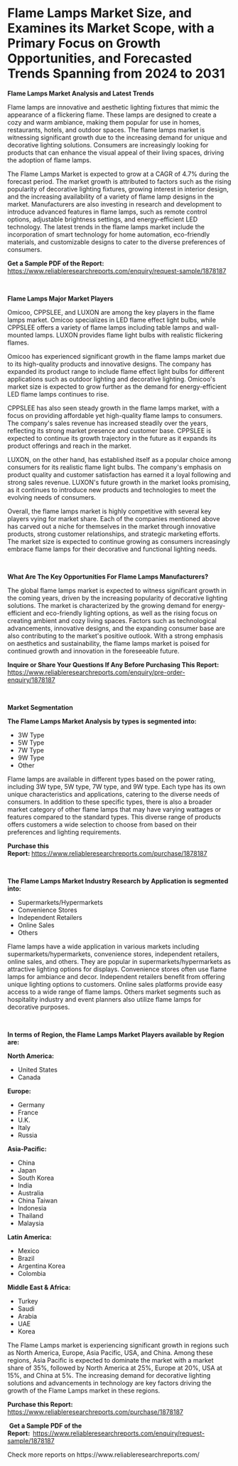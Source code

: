 <p><h1>Flame Lamps Market Size, and Examines its Market Scope, with a Primary Focus on Growth Opportunities, and Forecasted Trends Spanning from 2024 to 2031</h1></p><p><strong>Flame Lamps Market Analysis and Latest Trends</strong></p>
<p><p>Flame lamps are innovative and aesthetic lighting fixtures that mimic the appearance of a flickering flame. These lamps are designed to create a cozy and warm ambiance, making them popular for use in homes, restaurants, hotels, and outdoor spaces. The flame lamps market is witnessing significant growth due to the increasing demand for unique and decorative lighting solutions. Consumers are increasingly looking for products that can enhance the visual appeal of their living spaces, driving the adoption of flame lamps.</p><p>The Flame Lamps Market is expected to grow at a CAGR of 4.7% during the forecast period. The market growth is attributed to factors such as the rising popularity of decorative lighting fixtures, growing interest in interior design, and the increasing availability of a variety of flame lamp designs in the market. Manufacturers are also investing in research and development to introduce advanced features in flame lamps, such as remote control options, adjustable brightness settings, and energy-efficient LED technology. The latest trends in the flame lamps market include the incorporation of smart technology for home automation, eco-friendly materials, and customizable designs to cater to the diverse preferences of consumers.</p></p>
<p><strong>Get a Sample PDF of the Report:&nbsp;</strong> <a href="https://www.reliableresearchreports.com/enquiry/request-sample/1878187">https://www.reliableresearchreports.com/enquiry/request-sample/1878187</a></p>
<p>&nbsp;</p>
<p><strong>Flame Lamps Major Market Players</strong></p>
<p><p>Omicoo, CPPSLEE, and LUXON are among the key players in the flame lamps market. Omicoo specializes in LED flame effect light bulbs, while CPPSLEE offers a variety of flame lamps including table lamps and wall-mounted lamps. LUXON provides flame light bulbs with realistic flickering flames.</p><p>Omicoo has experienced significant growth in the flame lamps market due to its high-quality products and innovative designs. The company has expanded its product range to include flame effect light bulbs for different applications such as outdoor lighting and decorative lighting. Omicoo's market size is expected to grow further as the demand for energy-efficient LED flame lamps continues to rise.</p><p>CPPSLEE has also seen steady growth in the flame lamps market, with a focus on providing affordable yet high-quality flame lamps to consumers. The company's sales revenue has increased steadily over the years, reflecting its strong market presence and customer base. CPPSLEE is expected to continue its growth trajectory in the future as it expands its product offerings and reach in the market.</p><p>LUXON, on the other hand, has established itself as a popular choice among consumers for its realistic flame light bulbs. The company's emphasis on product quality and customer satisfaction has earned it a loyal following and strong sales revenue. LUXON's future growth in the market looks promising, as it continues to introduce new products and technologies to meet the evolving needs of consumers.</p><p>Overall, the flame lamps market is highly competitive with several key players vying for market share. Each of the companies mentioned above has carved out a niche for themselves in the market through innovative products, strong customer relationships, and strategic marketing efforts. The market size is expected to continue growing as consumers increasingly embrace flame lamps for their decorative and functional lighting needs.</p></p>
<p>&nbsp;</p>
<p><strong>What Are The Key Opportunities For Flame Lamps Manufacturers?</strong></p>
<p><p>The global flame lamps market is expected to witness significant growth in the coming years, driven by the increasing popularity of decorative lighting solutions. The market is characterized by the growing demand for energy-efficient and eco-friendly lighting options, as well as the rising focus on creating ambient and cozy living spaces. Factors such as technological advancements, innovative designs, and the expanding consumer base are also contributing to the market's positive outlook. With a strong emphasis on aesthetics and sustainability, the flame lamps market is poised for continued growth and innovation in the foreseeable future.</p></p>
<p><strong>Inquire or Share Your Questions If Any Before Purchasing This Report:</strong> <a href="https://www.reliableresearchreports.com/enquiry/pre-order-enquiry/1878187">https://www.reliableresearchreports.com/enquiry/pre-order-enquiry/1878187</a></p>
<p>&nbsp;</p>
<p><strong>Market Segmentation</strong></p>
<p><strong>The Flame Lamps Market Analysis by types is segmented into:</strong></p>
<p><ul><li>3W Type</li><li>5W Type</li><li>7W Type</li><li>9W Type</li><li>Other</li></ul></p>
<p><p>Flame lamps are available in different types based on the power rating, including 3W type, 5W type, 7W type, and 9W type. Each type has its own unique characteristics and applications, catering to the diverse needs of consumers. In addition to these specific types, there is also a broader market category of other flame lamps that may have varying wattages or features compared to the standard types. This diverse range of products offers customers a wide selection to choose from based on their preferences and lighting requirements.</p></p>
<p><strong>Purchase this Report:&nbsp;</strong><a href="https://www.reliableresearchreports.com/purchase/1878187">https://www.reliableresearchreports.com/purchase/1878187</a></p>
<p>&nbsp;</p>
<p><strong>The Flame Lamps Market Industry Research by Application is segmented into:</strong></p>
<p><ul><li>Supermarkets/Hypermarkets</li><li>Convenience Stores</li><li>Independent Retailers</li><li>Online Sales</li><li>Others</li></ul></p>
<p><p>Flame lamps have a wide application in various markets including supermarkets/hypermarkets, convenience stores, independent retailers, online sales, and others. They are popular in supermarkets/hypermarkets as attractive lighting options for displays. Convenience stores often use flame lamps for ambiance and decor. Independent retailers benefit from offering unique lighting options to customers. Online sales platforms provide easy access to a wide range of flame lamps. Others market segments such as hospitality industry and event planners also utilize flame lamps for decorative purposes.</p></p>
<p>&nbsp;</p>
<p><strong>In terms of Region, the Flame Lamps Market Players available by Region are:</strong></p>
<p>
    <p> <strong> North America: </strong>
        <ul>
            <li>United States</li>
            <li>Canada</li>
        </ul>
        </p> 
    <p> <strong> Europe: </strong>
        <ul>
            <li>Germany</li>
            <li>France</li>
            <li>U.K.</li>
            <li>Italy</li>
            <li>Russia</li>
        </ul>
        </p> 
    <p> <strong> Asia-Pacific: </strong>
        <ul>
            <li>China</li>
            <li>Japan</li>
            <li>South Korea</li>
            <li>India</li>
            <li>Australia</li>
            <li>China Taiwan</li>
            <li>Indonesia</li>
            <li>Thailand</li>
            <li>Malaysia</li>
        </ul>
        </p> 
    <p> <strong> Latin America: </strong>
        <ul>
            <li>Mexico</li>
            <li>Brazil</li>
            <li>Argentina Korea</li>
            <li>Colombia</li>
        </ul>
        </p> 
    <p> <strong> Middle East & Africa: </strong>
        <ul>
            <li>Turkey</li>
            <li>Saudi</li>
            <li>Arabia</li>
            <li>UAE</li>
            <li>Korea</li>
        </ul>
    </p>
    </p>
<p><p>The Flame Lamps market is experiencing significant growth in regions such as North America, Europe, Asia Pacific, USA, and China. Among these regions, Asia Pacific is expected to dominate the market with a market share of 35%, followed by North America at 25%, Europe at 20%, USA at 15%, and China at 5%. The increasing demand for decorative lighting solutions and advancements in technology are key factors driving the growth of the Flame Lamps market in these regions.</p></p>
<p><strong>Purchase this Report: </strong><a href="https://www.reliableresearchreports.com/purchase/1878187">https://www.reliableresearchreports.com/purchase/1878187</a></p>
<p>&nbsp;<strong>Get a Sample PDF of the Report:&nbsp;&nbsp;</strong><a href="https://www.reliableresearchreports.com/enquiry/request-sample/1878187">https://www.reliableresearchreports.com/enquiry/request-sample/1878187</a></p>
<p><strong></strong></p>
<p>Check more reports on https://www.reliableresearchreports.com/</p>